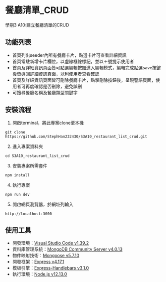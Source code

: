 # 餐廳清單_CRUD

學期3 A10:建立餐廳清單的CRUD

## 功能列表

- 首頁列出seeder內所有餐廳卡片，點選卡片可查看詳細資訊
- 首頁常駐新增卡片欄位，以虛線框線標記，並以＋號提示使用者
- 首頁及詳細資訊頁面皆可點選編輯按鈕進入編輯模式，編輯完成點選save按鍵後皆導回詳細資訊頁面，以利使用者查看確認
- 首頁及詳細資訊頁面皆可刪除餐廳卡片，點擊刪除按鈕後，呈現警語頁面，使用者可再度確認是否刪除，避免誤刪
- 可搜尋餐廳名稱及餐廳類型關鍵字

## 安裝流程
1. 開啟terminal，將此專案clone至本機

```
git clone https://github.com/StephHan232430/S3A10_restaurant_list_crud.git
```

2. 進入專案資料夾

```
cd S3A10_restaurant_list_crud
```

3. 安裝專案所需套件

```
npm install
```

4. 執行專案

```
npm run dev
```

5. 開啟網頁瀏覽器，於網址列輸入
```
http://localhost:3000
```

## 使用工具

- 開發環境：[Visual Studio Code v1.39.2](https://code.visualstudio.com/)
- 資料庫管理系統：[MongoDB Community Server v4.0.13](https://www.mongodb.com/download-center/community)
- 物件映射技術：[Mongoose v5.7.10](https://www.npmjs.com/package/mongoose)
- 開發框架：[Express v4.17.1](https://expressjs.com/zh-tw/)
- 模板引擎：[Express-Handlebars v3.1.0](https://github.com/ericf/express-handlebars)
- 執行環境：[Node.js v12.13.0]()